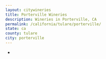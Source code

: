 ```yaml
---
layout: citywineries
title: Porterville Wineries
description: Wineries in Porterville, CA
permalink: /california/tulare/porterville/
state: ca
county: tulare
city: porterville
---
```

-
